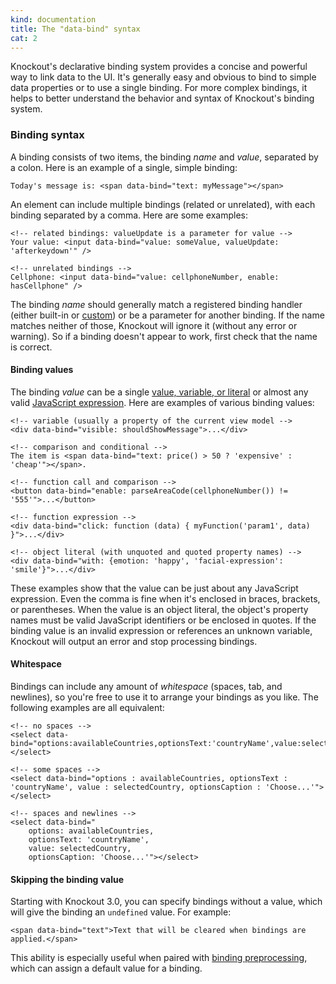 ```yaml
---
kind: documentation
title: The "data-bind" syntax
cat: 2
---
```


Knockout's declarative binding system provides a concise and powerful way to link data to the UI. It's generally easy and obvious to bind to simple data properties or to use a single binding. For more complex bindings, it helps to better understand the behavior and syntax of Knockout's binding system.

### Binding syntax

A binding consists of two items, the binding *name* and *value*, separated by a colon. Here is an example of a single, simple binding:

    Today's message is: <span data-bind="text: myMessage"></span>

An element can include multiple bindings (related or unrelated), with each binding separated by a comma. Here are some examples:

    <!-- related bindings: valueUpdate is a parameter for value -->
    Your value: <input data-bind="value: someValue, valueUpdate: 'afterkeydown'" />

    <!-- unrelated bindings -->
    Cellphone: <input data-bind="value: cellphoneNumber, enable: hasCellphone" />

The binding *name* should generally match a registered binding handler (either built-in or [custom](custom-bindings.html)) or be a parameter for another binding. If the name matches neither of those, Knockout will ignore it (without any error or warning). So if a binding doesn't appear to work, first check that the name is correct.

#### Binding values

The binding *value* can be a single [value, variable, or literal](https://developer.mozilla.org/en-US/docs/JavaScript/Guide/Values,_variables,_and_literals) or almost any valid [JavaScript expression](https://developer.mozilla.org/en-US/docs/JavaScript/Guide/Expressions_and_Operators). Here are examples of various binding values:

    <!-- variable (usually a property of the current view model -->
    <div data-bind="visible: shouldShowMessage">...</div>

    <!-- comparison and conditional -->
    The item is <span data-bind="text: price() > 50 ? 'expensive' : 'cheap'"></span>.

    <!-- function call and comparison -->
    <button data-bind="enable: parseAreaCode(cellphoneNumber()) != '555'">...</button>

    <!-- function expression -->
    <div data-bind="click: function (data) { myFunction('param1', data) }">...</div>

    <!-- object literal (with unquoted and quoted property names) -->
    <div data-bind="with: {emotion: 'happy', 'facial-expression': 'smile'}">...</div>

These examples show that the value can be just about any JavaScript expression. Even the comma is fine when it's enclosed in braces, brackets, or parentheses. When the value is an object literal, the object's property names must be valid JavaScript identifiers or be enclosed in quotes. If the binding value is an invalid expression or references an unknown variable, Knockout will output an error and stop processing bindings.

#### Whitespace

Bindings can include any amount of *whitespace* (spaces, tab, and newlines), so you're free to use it to arrange your bindings as you like. The following examples are all equivalent:

    <!-- no spaces -->
    <select data-bind="options:availableCountries,optionsText:'countryName',value:selectedCountry,optionsCaption:'Choose...'"></select>

    <!-- some spaces -->
    <select data-bind="options : availableCountries, optionsText : 'countryName', value : selectedCountry, optionsCaption : 'Choose...'"></select>

    <!-- spaces and newlines -->
    <select data-bind="
        options: availableCountries,
        optionsText: 'countryName',
        value: selectedCountry,
        optionsCaption: 'Choose...'"></select>

#### Skipping the binding value

Starting with Knockout 3.0, you can specify bindings without a value, which will give the binding an `undefined` value. For example:

    <span data-bind="text">Text that will be cleared when bindings are applied.</span>

This ability is especially useful when paired with [binding preprocessing](binding-preprocessing.html), which can assign a default value for a binding.
